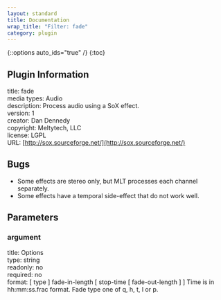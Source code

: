 ```yaml
---
layout: standard
title: Documentation
wrap_title: "Filter: fade"
category: plugin
---
```

{::options auto_ids="true" /}
{:toc}

## Plugin Information

title: fade  
media types:
Audio  
description: Process audio using a SoX effect.  
version: 1  
creator: Dan Dennedy  
copyright: Meltytech, LLC  
license: LGPL  
URL: [http://sox.sourceforge.net/](http://sox.sourceforge.net/)  

## Bugs

* Some effects are stereo only, but MLT processes each channel separately.
* Some effects have a temporal side-effect that do not work well.

## Parameters

### argument

title: Options    
type: string  
readonly: no  
required: no  
format: [ type ] fade-in-length [ stop-time [ fade-out-length ] ]
       Time is in hh:mm:ss.frac format.
       Fade type one of q, h, t, l or p.
  

